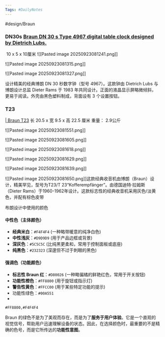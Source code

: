 ```yaml
---
Tags: #DailyNotes 
---
```


#design/Braun

### DN30s  [Braun DN 30 s Type 4967 digital table clock designed by Dietrich Lubs.](https://onlyonceshop.com/product/braun-dn30s)


 10 x 5 x 10厘米
![[Pasted image 20250923081241.png]]

![[Pasted image 20250923081315.png]]

![[Pasted image 20250923081327.png]]

设计精美的经典博朗 DN 30 秒数字钟（型号 4967）。这款钟由 Dietrich Lubs 与博朗设计总监 Dieter Rams 于 1983 年共同设计。正面的液晶显示屏略微倾斜，更易于阅读。外壳由黑色塑料制成，背面设有 3 个设置按钮。



### T23  
[\| Braun T23](https://onlyonceshop.com/product/braun-t23-radio-grey)
长 20.5 x 宽 9.5 x 高 22.5 厘米
重量： 2.9公斤

![[Pasted image 20250923081551.png]]


![[Pasted image 20250923081605.png]]

![[Pasted image 20250923081618.png]]

![[Pasted image 20250923081629.png]]

![[Pasted image 20250923081639.png]]


![[Pasted image 20250923081650.png]]这款经典收音机由博朗（Braun）设计，精美罕见，型号为T23/T 23“Kofferempfänger”。由德国迪特·拉姆斯（Dieter Rams）于1960-1962年设计。这款标志性的经典收音机采用灰色/淡黄色，并配有棕色皮带


布朗设计中使用的颜色
#### 中性色（主体颜色）

- **经典米白**：`#F4F4F4` (一种略带暖意的纯净白色)
- **中性浅灰**：`#D9D9D9` (用于产品边框或背景)
- **深灰色**：`#5C5C5C` (比纯黑更柔和，常用于控制面板或底座)
- **纯黑色**：`#232323` (深邃但不过于刺眼的黑色)

#### 强调色（功能颜色）

- **标志性 Braun 红**：`#D80026` (一种略偏橘的鲜艳红色，常用于开关按钮)
- **功能性橙色**：`#FF8800` (用于旋钮或指示灯)
- **警告性黄色**：`#FFCC00` (用于某些特定功能的提示)
- 功能性绿色：`#00A551`
- 
```palette
#FF8800,#F4F4F4
```

Braun 的绿色不是为了美观而存在，而是为了**服务于用户体验**。它是一个直观的视觉信号，帮助用户迅速理解设备的状态。因此，在选择颜色时，最重要的不是精确的色号，而是它所传达的**功能性意图**。